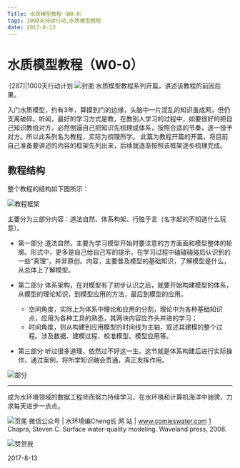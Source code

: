 ```yaml
---
Title: 水质模型教程（W0-0）
tags: 1000天持续行动,水质模型教程
date: 2017-8-13 
---
```

# 水质模型教程（W0-0）
·[287]|1000天行动计划
![封面][1]
    水质模型教程系列开篇，讲述该教程的前因后果。

入门水质模型，约有3年，算摸到门的边缘，头脑中一片混乱的知识虽成网，但仍支离破碎。听闻，最好的学习方式是教，在教别人学习的过程中，如要很好的把自己知识教给对方，必然倒逼自己把知识先梳理成体系，按照合适的节奏，逐一授予对方。所以此系列名为教程，实际为梳理所学。
此篇为教程开篇的开篇，将目前自己准备要讲述的内容的框架先列出来，后续就逐渐按照该框架逐步梳理完成。

## 教程结构
整个教程的结构如下图所示：

![教程框架][2]

主要分为三部分内容：道法自然、体系构架、行胜于言（名字起的不知道什么玩意）。
- 第一部分
  道法自然，主要为学习模型开始时要注意的方方面面和模型整体的轮廓。形式中，更多是自己给自己写的提示，在学习过程中磕磕碰碰后认识到的一些“真理”，并非原创。内容，主要普及模型的基础知识，了解模型是什么，从总体上了解模型。

- 第二部分
  体系架构，在对模型有了初步认识之后，就要开始构建模型的体系，从模型的理论知识，到模型应用的方法，最后到模型的应用。
  - 空间角度，实际上为体系中理论和应用的分割，理论中为各种基础知识点，应用为各种工具的熟悉，其两块内容应齐头并进的学习；
  - 时间角度，则从构建到应用模型的时间线为主轴，叙述其建模的整个过程。涉及数据、建模过程、校准模型、模型应用等。

- 第三部分
  听过很多道理，依然过不好这一生。这节就是体系构建后进行实际操作，通过案例，将所学知识融会贯通，真正发挥作用。

![部分][3]

---

成为水环境领域的数据工程师而努力持续学习，在水环境和计算机海洋中驰骋，力求每天进步一点点。

![页尾](http://comieswater-1254012817.cossh.myqcloud.com/comieswater/1523461711267.jpg)
微信公众号 | 水环境编Cheng长
网           站 | www.comieswater.com
[1] Chapra, Steven C. Surface water-quality modeling. Waveland press, 2008.

![赞赏我](http://comieswater-1254012817.cossh.myqcloud.com/comieswater/1523461711237.jpg)



 2017-8-13




[1]: http://comieswater-1254012817.cossh.myqcloud.com/comieswater/1523461711295.jpg "封面W0-0"
[2]: http://comieswater-1254012817.cossh.myqcloud.com/comieswater/1523461711189.jpg "水质模型教程"
[3]: http://comieswater-1254012817.cossh.myqcloud.com/comieswater/1523461711205.jpg
[4]: http://o7lq3lehf.bkt.clouddn.com/%E5%B0%8F%E4%B9%A6%E5%8C%A0/%E8%BD%AC%E8%B4%A67.png "转账7"